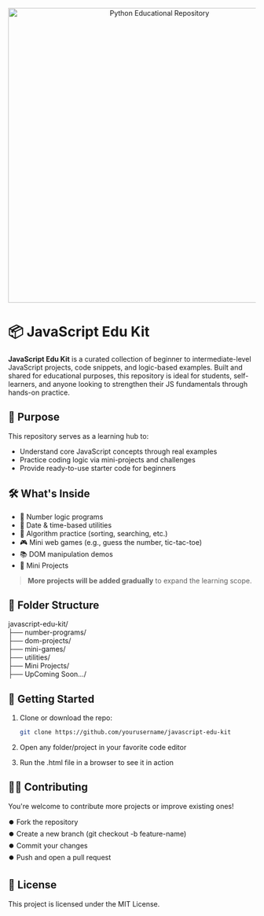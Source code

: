 <p align="center">
  <img src="https://getflywheel.com/layout/wp-content/uploads/2021/07/The_Best_Java_Script_Libraries_1800x500-1-1800x500-1.jpeg" width="600" alt="Python Educational Repository">
</p>

# 📦 JavaScript Edu Kit

**JavaScript Edu Kit** is a curated collection of beginner to intermediate-level JavaScript projects, code snippets, and logic-based examples. Built and shared for educational purposes, this repository is ideal for students, self-learners, and anyone looking to strengthen their JS fundamentals through hands-on practice.



## 🎯 Purpose

This repository serves as a learning hub to:
- Understand core JavaScript concepts through real examples
- Practice coding logic via mini-projects and challenges
- Provide ready-to-use starter code for beginners



## 🛠️ What's Inside

- 🔢 Number logic programs
- 📅 Date & time-based utilities
- 🧮 Algorithm practice (sorting, searching, etc.)
- 🎮 Mini web games (e.g., guess the number, tic-tac-toe)
- 📚 DOM manipulation demos
- 🧠 Mini Projects

> **More projects will be added gradually** to expand the learning scope.



## 📁 Folder Structure

javascript-edu-kit/ <br>
├── number-programs/ <br>
├── dom-projects/ <br>
├── mini-games/ <br>
├── utilities/ <br>
├── Mini Projects/ <br>
├── UpComing Soon.../ <br>



## 🚀 Getting Started

1. Clone or download the repo:
   ```bash
   git clone https://github.com/yourusername/javascript-edu-kit
2. Open any folder/project in your favorite code editor

3. Run the .html file in a browser to see it in action



## 👨‍💻 Contributing

You're welcome to contribute more projects or improve existing ones!

⏺️ Fork the repository <br>
⏺️ Create a new branch (git checkout -b feature-name) <br>
⏺️ Commit your changes <br>
⏺️ Push and open a pull request 



## 📃 License

This project is licensed under the MIT License.
